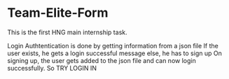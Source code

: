 # Team-Elite-Form
This is the first HNG main internship task.

<!-- It can be ran by downloading and placing the folder in your XAMP HTDOCS folder -->

Login Authtentication is done by getting information from a json file
If the user exists, he gets a login successful message else, he has to sign up
On signing up, the user gets added to the json file and can now login successfully.
So TRY LOGIN IN